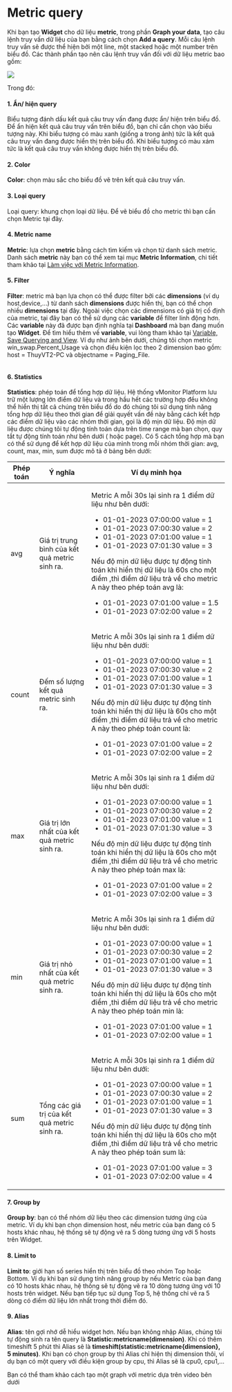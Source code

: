 # Metric query

Khi bạn tạo **Widget** cho dữ liệu **metric**, trong phần **Graph your data**, tạo câu lệnh truy vấn dữ liệu của bạn bằng cách chọn **Add a query**. Mỗi câu lệnh truy vấn sẽ được thể hiện bởi một line, một stacked hoặc một number trên biểu đồ. Các thành phần tạo nên câu lệnh truy vấn đối với dữ liệu metric bao gồm:&#x20;

![](http://docs.vngcloud.vn/download/attachments/59807018/image2023-8-2\_15-32-21.png?version=1\&modificationDate=1690965142000\&api=v2)

Trong đó:

#### 1. Ẩn/ hiện query

Biểu tượng đánh dấu kết quả câu truy vấn đang được ẩn/ hiện trên biểu đồ. Để ẩn hiện kết quả câu truy vấn trên biểu đồ, bạn chỉ cần chọn vào biểu tượng này. Khi biểu tượng có màu xanh (giống a trong ảnh) tức là kết quả câu truy vấn đang được hiển thị trên biểu đồ. Khi biểu tượng có màu xám tức là kết quả câu truy vấn không được hiển thị trên biểu đồ.

#### 2. Color

**Color**: chọn màu sắc cho biểu đồ vẽ trên kết quả câu truy vấn.

#### 3. Loại query

Loại query: khung chọn loại dữ liệu. Để vẽ biểu đồ cho metric thì bạn cần chọn Metric tại đây.

#### 4. Metric name

**Metric**: lựa chọn **metric** bằng cách tìm kiếm và chọn từ danh sách metric. Danh sách **metric** này bạn có thể xem tại mục **Metric Information**, chi tiết tham khảo tại [Làm việc với Metric Information](http://docs.vngcloud.vn/pages/viewpage.action?pageId=49651188).

#### 5. Filter

**Filter**: metric mà bạn lựa chọn có thể được filter bởi các **dimensions** (ví dụ host,device,...) từ danh sách **dimensions** được hiển thị, bạn có thể chọn nhiều **dimensions** tại đây. Ngoài việc chọn các dimensions có giá trị cố định của metric, tại đây bạn có thể sử dụng các **variable** để filter linh động hơn. Các **variable** này đã được bạn định nghĩa tại **Dashboard** mà bạn đang muốn tạo **Widget**. Để tìm hiểu thêm về **variable**, vui lòng tham khảo tại [Variable, Save Querying and View](../variable-save-querying-and-view.md). Ví dụ như ảnh bên dưới, chúng tôi chọn metric win\_swap.Percent\_Usage và chọn điều kiện lọc theo 2 dimension bao gồm: host = ThuyVT2-PC và objectname = Paging\_File.&#x20;

<figure><img src="http://docs.vngcloud.vn/download/attachments/59807018/2.gif?version=1&#x26;modificationDate=1691031104000&#x26;api=v2" alt=""><figcaption></figcaption></figure>

#### 6. Statistics

**Statistics**: phép toán để tổng hợp dữ liệu. Hệ thống vMonitor Platform lưu trữ một lượng lớn điểm dữ liệu và trong hầu hết các trường hợp đều không thể hiển thị tất cả chúng trên biểu đồ do đó chúng tôi sử dụng tính năng tổng hợp dữ liệu theo thời gian để giải quyết vấn đề này bằng cách kết hợp các điểm dữ liệu vào các nhóm thời gian, gọi là độ mịn dữ liệu. Độ mịn dữ liệu được chúng tôi tự động tính toán dựa trên time range mà bạn chọn, quy tắt tự động tính toán như bên dưới ( hoặc page). Có 5 cách tổng hợp mà bạn có thể sử dụng để kết hợp dữ liệu của mình trong mỗi nhóm thời gian: avg, count, max, min, sum được mô tả ở bảng bên dưới:&#x20;

| Phép toán | Ý nghĩa                                        | Ví dụ minh họa                                                                                                                                                                                                                                                                                                                                                                                                                                                                     |
| --------- | ---------------------------------------------- | ---------------------------------------------------------------------------------------------------------------------------------------------------------------------------------------------------------------------------------------------------------------------------------------------------------------------------------------------------------------------------------------------------------------------------------------------------------------------------------- |
| avg       | Giá trị trung bình của kết quả metric sinh ra. | <p>Metric A mỗi 30s lại sinh ra 1 điểm dữ liệu như bên dưới:</p><ul><li>01-01-2023 07:00:00 value = 1</li><li>01-01-2023 07:00:30 value = 2</li><li>01-01-2023 07:01:00 value = 1</li><li>01-01-2023 07:01:30 value = 3</li></ul><p>Nếu độ mịn dữ liệu được tự động tính toán khi hiển thị dữ liệu là 60s cho một điểm ,thì điểm dữ liệu trả về cho metric A này theo phép toán avg là:</p><ul><li>01-01-2023 07:01:00 value = 1.5</li><li>01-01-2023 07:02:00 value = 2</li></ul> |
| count     | Đếm số lượng kết quả metric sinh ra.           | <p>Metric A mỗi 30s lại sinh ra 1 điểm dữ liệu như bên dưới:</p><ul><li>01-01-2023 07:00:00 value = 1</li><li>01-01-2023 07:00:30 value = 2</li><li>01-01-2023 07:01:00 value = 1</li><li>01-01-2023 07:01:30 value = 3</li></ul><p>Nếu độ mịn dữ liệu được tự động tính toán khi hiển thị dữ liệu là 60s cho một điểm ,thì điểm dữ liệu trả về cho metric A này theo phép toán count là:</p><ul><li>01-01-2023 07:01:00 value = 2</li><li>01-01-2023 07:02:00 value = 2</li></ul> |
| max       | Giá trị lớn nhất của kết quả metric sinh ra.   | <p>Metric A mỗi 30s lại sinh ra 1 điểm dữ liệu như bên dưới:</p><ul><li>01-01-2023 07:00:00 value = 1</li><li>01-01-2023 07:00:30 value = 2</li><li>01-01-2023 07:01:00 value = 1</li><li>01-01-2023 07:01:30 value = 3</li></ul><p>Nếu độ mịn dữ liệu được tự động tính toán khi hiển thị dữ liệu là 60s cho một điểm ,thì điểm dữ liệu trả về cho metric A này theo phép toán max là:</p><ul><li>01-01-2023 07:01:00 value = 2</li><li>01-01-2023 07:02:00 value = 3</li></ul>   |
| min       | Giá trị nhỏ nhất của kết quả metric sinh ra.   | <p>Metric A mỗi 30s lại sinh ra 1 điểm dữ liệu như bên dưới:</p><ul><li>01-01-2023 07:00:00 value = 1</li><li>01-01-2023 07:00:30 value = 2</li><li>01-01-2023 07:01:00 value = 1</li><li>01-01-2023 07:01:30 value = 3</li></ul><p>Nếu độ mịn dữ liệu được tự động tính toán khi hiển thị dữ liệu là 60s cho một điểm ,thì điểm dữ liệu trả về cho metric A này theo phép toán min là:</p><ul><li>01-01-2023 07:01:00 value = 1</li><li>01-01-2023 07:02:00 value = 1</li></ul>   |
| sum       | Tổng các giá trị của kết quả metric sinh ra.   | <p>Metric A mỗi 30s lại sinh ra 1 điểm dữ liệu như bên dưới:</p><ul><li>01-01-2023 07:00:00 value = 1</li><li>01-01-2023 07:00:30 value = 2</li><li>01-01-2023 07:01:00 value = 1</li><li>01-01-2023 07:01:30 value = 3</li></ul><p>Nếu độ mịn dữ liệu được tự động tính toán khi hiển thị dữ liệu là 60s cho một điểm ,thì điểm dữ liệu trả về cho metric A này theo phép toán sum là:</p><ul><li>01-01-2023 07:01:00 value = 3</li><li>01-01-2023 07:02:00 value = 4</li></ul>   |

#### 7. Group by

**Group by**: bạn có thể nhóm dữ liệu theo các dimension tương ứng của metric. Ví dụ khi bạn chọn dimension host, nếu metric của bạn đang có 5 hosts khác nhau, hệ thống sẽ tự động vẽ ra 5 dòng tương ứng với 5 hosts trên Widget.

#### 8. Limit to

**Limit to**: giới hạn số series hiển thị trên biểu đồ theo nhóm Top hoặc Bottom. Ví dụ khi bạn sử dụng tính năng group by nếu Metric của bạn đang có 10 hosts khác nhau, hệ thống sẽ tự động vẽ ra 10 dòng tương ứng với 10 hosts trên widget. Nếu bạn tiếp tục sử dụng Top 5, hệ thống chỉ vẽ ra 5 dòng có điểm dữ liệu lớn nhất trong thời điểm đó.&#x20;

#### 9. Alias

**Alias**: tên gợi nhớ dễ hiểu widget hơn. Nếu bạn không nhập Alias, chúng tôi tự động sinh ra tên query là **Statistic:metricname(dimension)**. Khi có thêm timeshift 5 phút thì Alias sẽ là **timeshift(statistic:metricname{dimension}, 5 minutes)**. Khi bạn có chọn group by thì Alias chỉ hiện thị dimension thôi, ví dụ bạn có một query với điều kiện group by cpu, thì Alias sẽ là cpu0, cpu1,...

Bạn có thể tham khảo cách tạo một graph với metric dựa trên video bên dưới

<figure><img src="http://docs.vngcloud.vn/download/attachments/59807018/3.gif?version=1&#x26;modificationDate=1691031107000&#x26;api=v2" alt=""><figcaption></figcaption></figure>
